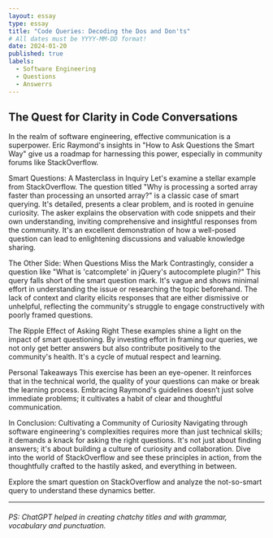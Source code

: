 ```yaml
---
layout: essay
type: essay
title: "Code Queries: Decoding the Dos and Don'ts"
# All dates must be YYYY-MM-DD format!
date: 2024-01-20
published: true
labels:
  - Software Engineering
  - Questions
  - Answerrs
---
```



## The Quest for Clarity in Code Conversations
In the realm of software engineering, effective communication is a superpower. Eric Raymond's insights in "How to Ask Questions the Smart Way" give us a roadmap for harnessing this power, especially in community forums like StackOverflow.

Smart Questions: A Masterclass in Inquiry
Let's examine a stellar example from StackOverflow. The question titled "Why is processing a sorted array faster than processing an unsorted array?" is a classic case of smart querying. It's detailed, presents a clear problem, and is rooted in genuine curiosity. The asker explains the observation with code snippets and their own understanding, inviting comprehensive and insightful responses from the community. It's an excellent demonstration of how a well-posed question can lead to enlightening discussions and valuable knowledge sharing.

The Other Side: When Questions Miss the Mark
Contrastingly, consider a question like "What is 'catcomplete' in jQuery's autocomplete plugin?" This query falls short of the smart question mark. It's vague and shows minimal effort in understanding the issue or researching the topic beforehand. The lack of context and clarity elicits responses that are either dismissive or unhelpful, reflecting the community's struggle to engage constructively with poorly framed questions.

The Ripple Effect of Asking Right
These examples shine a light on the impact of smart questioning. By investing effort in framing our queries, we not only get better answers but also contribute positively to the community's health. It's a cycle of mutual respect and learning.

Personal Takeaways
This exercise has been an eye-opener. It reinforces that in the technical world, the quality of your questions can make or break the learning process. Embracing Raymond's guidelines doesn’t just solve immediate problems; it cultivates a habit of clear and thoughtful communication.

In Conclusion: Cultivating a Community of Curiosity
Navigating through software engineering's complexities requires more than just technical skills; it demands a knack for asking the right questions. It's not just about finding answers; it's about building a culture of curiosity and collaboration. Dive into the world of StackOverflow and see these principles in action, from the thoughtfully crafted to the hastily asked, and everything in between.

Explore the smart question on StackOverflow and analyze the not-so-smart query to understand these dynamics better.

<hr>

###### PS: ChatGPT helped in creating chatchy titles and with grammar, vocabulary and punctuation.
